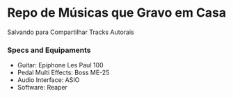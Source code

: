 # Repo de Músicas que Gravo em Casa 

Salvando para Compartilhar Tracks Autorais

### Specs and Equipaments

- Guitar: Epiphone Les Paul 100
- Pedal Multi Effects: Boss ME-25
- Audio Interface: ASIO
- Software: Reaper
